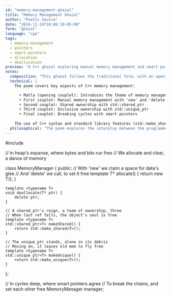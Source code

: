 ```yaml
---
id: "memory-management-ghazal"
title: "Memory Management Ghazal"
author: "Poetic Source"
date: "2024-11-24T18:06:10-05:00"
form: "ghazal"
language: "cpp"
tags:
  - memory-management
  - pointers
  - smart-pointers
  - allocation
  - deallocation
preview: "A C++ ghazal exploring manual memory management and smart pointers, drawing parallels between allocation, deallocation, and the cycles of responsibility and release"
notes:
  composition: "This ghazal follows the traditional form, with an opening couplet (matla) that sets the stage for the poem's theme and meter. The subsequent couplets (shers) each end with the same refrain 'free', maintaining a consistent rhythm and exploring memory management through the lens of C++ pointers and smart pointers."
  technical: |
    The poem covers key aspects of C++ memory management:

      • Matla (opening couplet): Introduces the theme of memory management
      • First couplet: Manual memory management with 'new' and 'delete'
      • Second couplet: Shared ownership with std::shared_ptr
      • Third couplet: Exclusive ownership with std::unique_ptr
      • Final couplet: Breaking cycles with smart pointers
        
    The use of C++ syntax and standard library features (std::make_shared, std::make_unique) adds authenticity while maintaining readability.
  philosophical: "The poem explores the interplay between the programmer's responsibility and the language's mechanisms for handling memory. It draws parallels between the cycles of allocation and deallocation and the broader themes of ownership, control, and release. The refrain 'free' emphasizes the importance of letting go and allowing memory to be reclaimed when it is no longer needed."
---
```

#include <memory>

// In heap's expanse, where bytes and bits run free
// We allocate and clear, a dance of memory

class MemoryManager {
public:
    // With 'new' we claim a space for data's glee
    // And 'delete' we call, to set it free
    template <typename T>
    T* allocate() {
        return new T();
    }

    template <typename T>
    void deallocate(T* ptr) {
        delete ptr;
    }

    // A shared_ptr's reign, a team of ownership, three
    // When last ref falls, the object's soul is free
    template <typename T>
    std::shared_ptr<T> makeShared() {
        return std::make_shared<T>();
    }

    // The unique_ptr stands, alone in its debris
    // Moving on, it leaves old mem to fly free
    template <typename T>
    std::unique_ptr<T> makeUnique() {
        return std::make_unique<T>();
    }
};

// In cycles deep, where smart pointers agree
// To break the chains, and set each other free
MemoryManager manager;